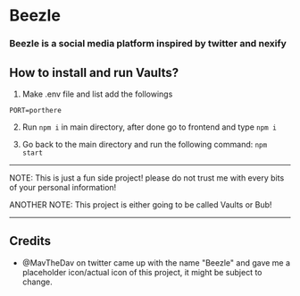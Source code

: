 # Beezle

### Beezle is a social media platform inspired by twitter and nexify

## How to install and run Vaults?

1. Make .env file and list add the followings

```
PORT=porthere
```

2. Run `npm i` in main directory, after done go to frontend and type `npm i`

3. Go back to the main directory and run the following command: `npm start`

---

NOTE: This is just a fun side project! please do not trust me with every bits of your personal information!

ANOTHER NOTE: This project is either going to be called Vaults or Bub!

---

## Credits

- @MavTheDav on twitter came up with the name "Beezle" and gave me a placeholder icon/actual icon of this project, it might be subject to change.
